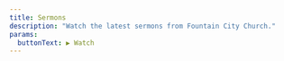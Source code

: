 ```yaml
---
title: Sermons
description: "Watch the latest sermons from Fountain City Church."
params:
  buttonText: ▶︎ Watch
---
```

